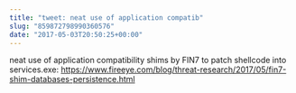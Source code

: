 ```yaml
---
title: "tweet: neat use of application compatib"
slug: "859872798990360576"
date: "2017-05-03T20:50:25+00:00"
---
```

neat use of application compatibility shims by FIN7 to patch shellcode into services.exe: https://www.fireeye.com/blog/threat-research/2017/05/fin7-shim-databases-persistence.html